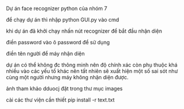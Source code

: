 Dự án face recognizer python của nhóm 7 

để chạy dự án thì nhập python GUI.py vào cmd 

khi dự án đã khởi chạy nhấn nút recognizer để bắt đầu nhận diện

điền password vào ô password để sử dụng 

điền tên người để máy nhận diện 

dự án có thể không đc thông minh nên độ chính xác còn phụ thuộc khá nhiều vào các yếu tố khác nên tất nhiên sẽ xuất hiện một số sai sót như cùng một người nhưng máy không nhận diện được.

ảnh tham khảo dduocj đặt trong thư mục images

cài các thư viện cần thiết pip install -r text.txt